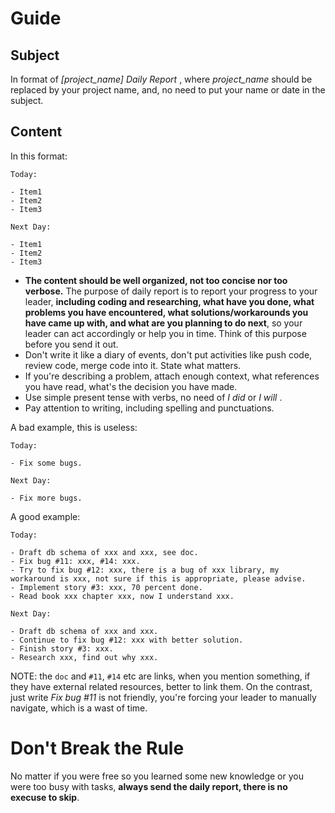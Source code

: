 # Guide

## Subject

In format of *[project_name] Daily Report* , where *project_name* should be replaced by your project name, and, no need to put your name or date in the subject.

## Content

In this format:

```
Today:

- Item1
- Item2
- Item3

Next Day:

- Item1
- Item2
- Item3
```

- **The content should be well organized, not too concise nor too verbose.** The purpose of daily report is to report your progress to your leader, **including coding and researching, what have you done, what problems you have encountered, what solutions/workarounds you have came up with, and what are you planning to do next**, so your leader can act accordingly or help you in time. Think of this purpose before you send it out.
- Don't write it like a diary of events, don't put activities like push code, review code, merge code into it. State what matters.
- If you're describing a problem, attach enough context, what references you have read, what's the decision you have made.
- Use simple present tense with verbs, no need of *I did* or *I will* .
- Pay attention to writing, including spelling and punctuations.

A bad example, this is useless:

```
Today:

- Fix some bugs.

Next Day:

- Fix more bugs.
```

A good example:

```
Today:

- Draft db schema of xxx and xxx, see doc.
- Fix bug #11: xxx, #14: xxx.
- Try to fix bug #12: xxx, there is a bug of xxx library, my workaround is xxx, not sure if this is appropriate, please advise.
- Implement story #3: xxx, 70 percent done.
- Read book xxx chapter xxx, now I understand xxx.

Next Day:

- Draft db schema of xxx and xxx.
- Continue to fix bug #12: xxx with better solution.
- Finish story #3: xxx.
- Research xxx, find out why xxx.
```

NOTE: the `doc` and `#11`, `#14` etc are links, when you mention something, if they have external related resources, better to link them. On the contrast, just write *Fix bug #11* is not friendly, you're forcing your leader to manually navigate, which is a wast of time.

# Don't Break the Rule

No matter if you were free so you learned some new knowledge or you were too busy with tasks, **always send the daily report, there is no execuse to skip**.
